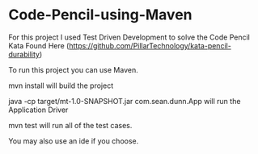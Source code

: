 # Code-Pencil-using-Maven

For this project I used Test Driven Development to solve the Code Pencil Kata Found Here (https://github.com/PillarTechnology/kata-pencil-durability)

To run this project you can use Maven.

mvn install    will build the project

java -cp target/mt-1.0-SNAPSHOT.jar com.sean.dunn.App  will run the Application Driver

mvn test will run all of the test cases.


You may also use an ide if you choose.